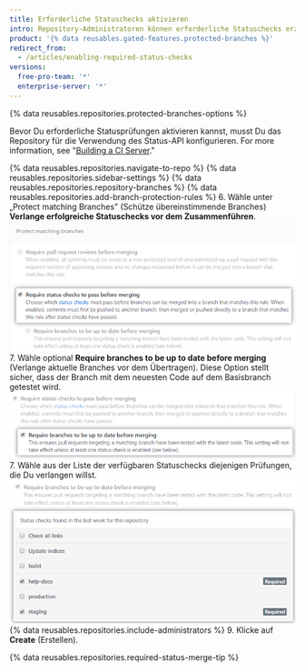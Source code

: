 ```yaml
---
title: Erforderliche Statuschecks aktivieren
intro: Repository-Administratoren können erforderliche Statuschecks erzwingen, bevor ein Branch in einen Pull Request zusammengeführt wird oder bevor Commits auf einem lokalen Branch an den geschützten Remote-Branch übertragen werden können.
product: '{% data reusables.gated-features.protected-branches %}'
redirect_from:
  - /articles/enabling-required-status-checks
versions:
  free-pro-team: '*'
  enterprise-server: '*'
---
```


{% data reusables.repositories.protected-branches-options %}

Bevor Du erforderliche Statusprüfungen aktivieren kannst, musst Du das Repository für die Verwendung des Status-API konfigurieren. For more information, see "[Building a CI Server](/guides/building-a-ci-server/)."

{% data reusables.repositories.navigate-to-repo %}
{% data reusables.repositories.sidebar-settings %}
{% data reusables.repositories.repository-branches %}
{% data reusables.repositories.add-branch-protection-rules %}
6. Wähle unter „Protect matching Branches" (Schütze übereinstimmende Branches) **Verlange erfolgreiche Statuschecks vor dem Zusammenführen**. ![Option für erforderliche Statuschecks](/assets/images/help/repository/required-status-checks.png)
7. Wähle optional **Require branches to be up to date before merging** (Verlange aktuelle Branches vor dem Übertragen). Diese Option stellt sicher, dass der Branch mit dem neuesten Code auf dem Basisbranch getestet wird. ![Kontrollkästchen für lockere oder strenge erforderliche Statuschecks](/assets/images/help/repository/protecting-branch-loose-status.png)
7. Wähle aus der Liste der verfügbaren Statuschecks diejenigen Prüfungen, die Du verlangen willst. ![Liste der verfügbaren Statuschecks](/assets/images/help/repository/required-statuses-list.png)
{% data reusables.repositories.include-administrators %}
9. Klicke auf **Create** (Erstellen).

{% data reusables.repositories.required-status-merge-tip %}
